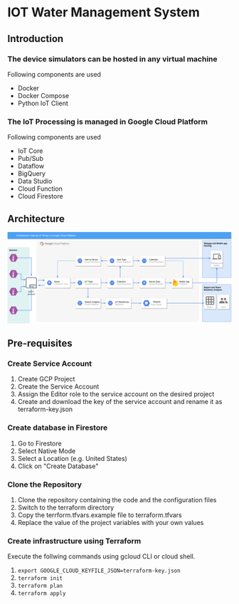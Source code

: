 # IOT Water Management System

## Introduction
### The device simulators can be hosted in any virtual machine
Following components are used
* Docker
* Docker Compose
* Python IoT Client

### The IoT Processing is managed in Google Cloud Platform
Following components are used
* IoT Core
* Pub/Sub
* Dataflow
* BigQuery
* Data Studio
* Cloud Function
* Cloud Firestore

## Architecture
![Architecture](./Architecture.png)

## Pre-requisites

### Create Service Account
1. Create GCP Project
2. Create the Service Account
3. Assign the Editor role to the service account on the desired project
4. Create and download the key of the service account and rename it as terraform-key.json

### Create database in Firestore
1. Go to Firestore
2. Select Native Mode
3. Select a Location (e.g. United States)
4. Click on "Create Database"

### Clone the Repository
1. Clone the repository containing the code and the configuration files
2. Switch to the terraform directory
3. Copy the terrform.tfvars.example file to terraform.tfvars 
4. Replace the value of the project variables with your own values

### Create infrastructure using Terraform
Execute the follwing commands using gcloud CLI or cloud shell.
1. `export GOOGLE_CLOUD_KEYFILE_JSON=terraform-key.json`
2. `terraform init`
3. `terraform plan`
4. `terraform apply`

